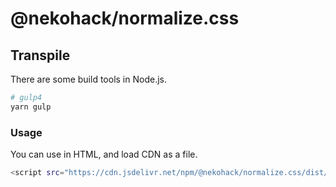 # @nekohack/normalize.css

## Transpile

There are some build tools in Node.js.

```bash
# gulp4
yarn gulp
```

### Usage

You can use in HTML, and load CDN as a file.

```bash
<script src="https://cdn.jsdelivr.net/npm/@nekohack/normalize.css/dist/index.css"></script>
```
